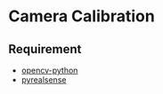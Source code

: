 # Camera Calibration

## Requirement
* [opencv-python](https://pypi.org/project/opencv-python/)
* [pyrealsense](https://pypi.org/project/pyrealsense2/)
